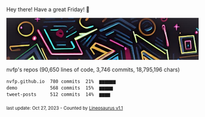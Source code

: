 Hey there! Have a great Friday! 🌈

![banner](https://github.com/nvfp/nvfp/raw/main/assets/banner.jpg)

nvfp's repos (90,650 lines of code, 3,746 commits, 18,795,196 chars)

```txt
nvfp.github.io  780 commits  21%  ▆▆▆▆▆▆
demo            568 commits  15%  ▆▆▆▆▆
tweet-posts     512 commits  14%  ▆▆▆▆
```

<sub>last update: Oct 27, 2023 - Counted by [Lineosaurus v1.1](https://github.com/Lineosaurus/Lineosaurus)</sub>